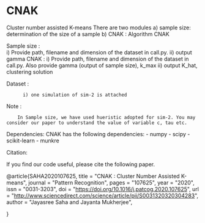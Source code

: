 # CNAK
Cluster number assisted K-means
There are two modules
a) sample size: determination of the size of a sample
b) CNAK : Algorithm CNAK

Sample size :  
              i) Provide path, filename and dimension of the dataset in call.py.
              ii)  output gamma
CNAK : 
         i) Provide path, filename and dimension of the dataset in call.py. Also provide gamma (output of sample size), k_max
         ii) output K_hat, clustering solution
         
Dataset : 

          i) one simulation of sim-2 is attached 
          
 Note :
 
        In Sample size, we have used hueristic adopted for sim-2. You may consider our paper to understand the value of variable c, tau etc.
  
Dependencies: 
              CNAK has the following dependencies: - numpy - scipy - scikit-learn - munkre

        
 Citation: 
 
 If you find our code useful, please cite the following paper.
 
@article{SAHA2020107625,
title = "CNAK : Cluster Number Assisted K-means",
journal = "Pattern Recognition",
pages = "107625",
year = "2020",
issn = "0031-3203",
doi = "https://doi.org/10.1016/j.patcog.2020.107625",
url = "http://www.sciencedirect.com/science/article/pii/S0031320320304283",
author = "Jayasree Saha and Jayanta Mukherjee",

}

